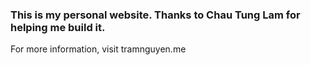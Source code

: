 ### This is my personal website. Thanks to Chau Tung Lam for helping me build it. 
For more information, visit tramnguyen.me
